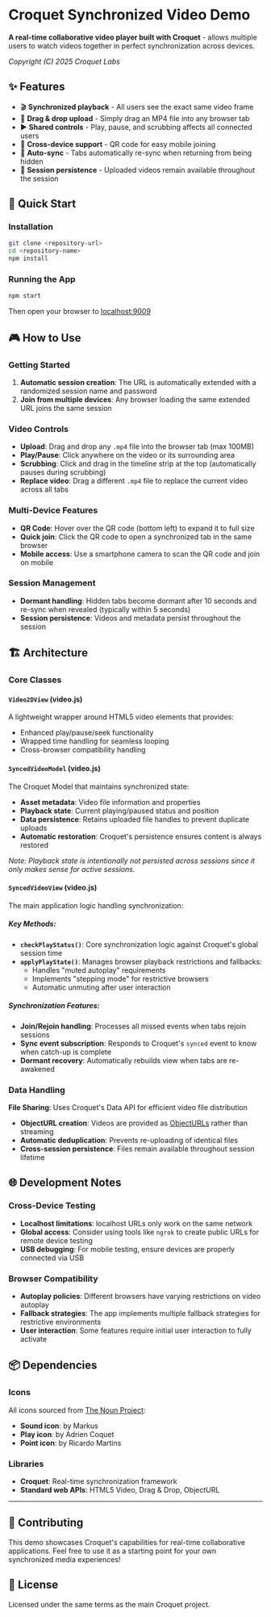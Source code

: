 # Croquet Synchronized Video Demo

**A real-time collaborative video player built with Croquet** - allows multiple users to watch videos together in perfect synchronization across devices.

*Copyright (C) 2025 Croquet Labs*

## ✨ Features

- 🎬 **Synchronized playback** - All users see the exact same video frame
- 📁 **Drag & drop upload** - Simply drag an MP4 file into any browser tab
- ▶️ **Shared controls** - Play, pause, and scrubbing affects all connected users
- 📱 **Cross-device support** - QR code for easy mobile joining
- 🔄 **Auto-sync** - Tabs automatically re-sync when returning from being hidden
- 💾 **Session persistence** - Uploaded videos remain available throughout the session

## 🚀 Quick Start

### Installation

```bash
git clone <repository-url>
cd <repository-name>
npm install
```

### Running the App

```bash
npm start
```

Then open your browser to [localhost:9009](http://localhost:9009)

## 🎮 How to Use

### Getting Started
1. **Automatic session creation**: The URL is automatically extended with a randomized session name and password
2. **Join from multiple devices**: Any browser loading the same extended URL joins the same session

### Video Controls
- **Upload**: Drag and drop any `.mp4` file into the browser tab (max 100MB)
- **Play/Pause**: Click anywhere on the video or its surrounding area
- **Scrubbing**: Click and drag in the timeline strip at the top (automatically pauses during scrubbing)
- **Replace video**: Drag a different `.mp4` file to replace the current video across all tabs

### Multi-Device Features
- **QR Code**: Hover over the QR code (bottom left) to expand it to full size
- **Quick join**: Click the QR code to open a synchronized tab in the same browser
- **Mobile access**: Use a smartphone camera to scan the QR code and join on mobile

### Session Management
- **Dormant handling**: Hidden tabs become dormant after 10 seconds and re-sync when revealed (typically within 5 seconds)
- **Session persistence**: Videos and metadata persist throughout the session

## 🏗️ Architecture

### Core Classes

#### `Video2DView` (video.js)
A lightweight wrapper around HTML5 video elements that provides:
- Enhanced play/pause/seek functionality
- Wrapped time handling for seamless looping
- Cross-browser compatibility handling

#### `SyncedVideoModel` (video.js)
The Croquet Model that maintains synchronized state:
- **Asset metadata**: Video file information and properties
- **Playback state**: Current playing/paused status and position
- **Data persistence**: Retains uploaded file handles to prevent duplicate uploads
- **Automatic restoration**: Croquet's persistence ensures content is always restored

*Note: Playback state is intentionally not persisted across sessions since it only makes sense for active sessions.*

#### `SyncedVideoView` (video.js)
The main application logic handling synchronization:

##### Key Methods:
- **`checkPlayStatus()`**: Core synchronization logic against Croquet's global session time
- **`applyPlayState()`**: Manages browser playback restrictions and fallbacks:
  - Handles "muted autoplay" requirements
  - Implements "stepping mode" for restrictive browsers
  - Automatic unmuting after user interaction

##### Synchronization Features:
- **Join/Rejoin handling**: Processes all missed events when tabs rejoin sessions
- **Sync event subscription**: Responds to Croquet's `synced` event to know when catch-up is complete
- **Dormant recovery**: Automatically rebuilds view when tabs are re-awakened

### Data Handling

**File Sharing**: Uses Croquet's Data API for efficient video file distribution
- **ObjectURL creation**: Videos are provided as [ObjectURLs](https://developer.mozilla.org/en-US/docs/Web/API/URL/createObjectURL) rather than streaming
- **Automatic deduplication**: Prevents re-uploading of identical files
- **Cross-session persistence**: Files remain available throughout session lifetime

## 🌐 Development Notes

### Cross-Device Testing
- **Localhost limitations**: localhost URLs only work on the same network
- **Global access**: Consider using tools like `ngrok` to create public URLs for remote device testing
- **USB debugging**: For mobile testing, ensure devices are properly connected via USB

### Browser Compatibility
- **Autoplay policies**: Different browsers have varying restrictions on video autoplay
- **Fallback strategies**: The app implements multiple fallback strategies for restrictive environments
- **User interaction**: Some features require initial user interaction to fully activate

## 📦 Dependencies

### Icons
All icons sourced from [The Noun Project](https://thenounproject.com/):
- **Sound icon**: by Markus
- **Play icon**: by Adrien Coquet  
- **Point icon**: by Ricardo Martins

### Libraries
- **Croquet**: Real-time synchronization framework
- **Standard web APIs**: HTML5 Video, Drag & Drop, ObjectURL

---

## 🤝 Contributing

This demo showcases Croquet's capabilities for real-time collaborative applications. Feel free to use it as a starting point for your own synchronized media experiences!

## 📄 License

Licensed under the same terms as the main Croquet project.
